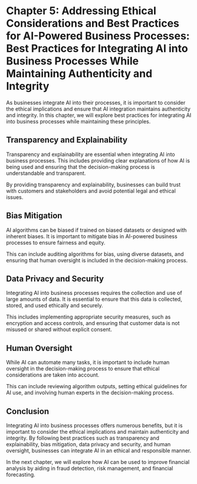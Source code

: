 Chapter 5: Addressing Ethical Considerations and Best Practices for AI-Powered Business Processes: Best Practices for Integrating AI into Business Processes While Maintaining Authenticity and Integrity
=========================================================================================================================================================================================================

As businesses integrate AI into their processes, it is important to consider the ethical implications and ensure that AI integration maintains authenticity and integrity. In this chapter, we will explore best practices for integrating AI into business processes while maintaining these principles.

Transparency and Explainability
-------------------------------

Transparency and explainability are essential when integrating AI into business processes. This includes providing clear explanations of how AI is being used and ensuring that the decision-making process is understandable and transparent.

By providing transparency and explainability, businesses can build trust with customers and stakeholders and avoid potential legal and ethical issues.

Bias Mitigation
---------------

AI algorithms can be biased if trained on biased datasets or designed with inherent biases. It is important to mitigate bias in AI-powered business processes to ensure fairness and equity.

This can include auditing algorithms for bias, using diverse datasets, and ensuring that human oversight is included in the decision-making process.

Data Privacy and Security
-------------------------

Integrating AI into business processes requires the collection and use of large amounts of data. It is essential to ensure that this data is collected, stored, and used ethically and securely.

This includes implementing appropriate security measures, such as encryption and access controls, and ensuring that customer data is not misused or shared without explicit consent.

Human Oversight
---------------

While AI can automate many tasks, it is important to include human oversight in the decision-making process to ensure that ethical considerations are taken into account.

This can include reviewing algorithm outputs, setting ethical guidelines for AI use, and involving human experts in the decision-making process.

Conclusion
----------

Integrating AI into business processes offers numerous benefits, but it is important to consider the ethical implications and maintain authenticity and integrity. By following best practices such as transparency and explainability, bias mitigation, data privacy and security, and human oversight, businesses can integrate AI in an ethical and responsible manner.

In the next chapter, we will explore how AI can be used to improve financial analysis by aiding in fraud detection, risk management, and financial forecasting.
